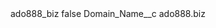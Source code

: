 <?xml version="1.0" encoding="UTF-8"?>
<CustomMetadata xmlns="http://soap.sforce.com/2006/04/metadata" xmlns:xsi="http://www.w3.org/2001/XMLSchema-instance" xmlns:xsd="http://www.w3.org/2001/XMLSchema">
    <label>ado888_biz</label>
    <protected>false</protected>
    <values>
        <field>Domain_Name__c</field>
        <value xsi:type="xsd:string">ado888.biz</value>
    </values>
</CustomMetadata>
